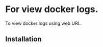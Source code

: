 # For view docker logs.

To view docker logs using web URL. 

## Installation
```chmod 777 for /var/run/docker.sock

